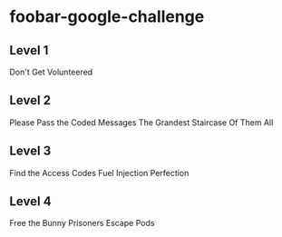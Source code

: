 # foobar-google-challenge

## Level 1
Don't Get Volunteered

## Level 2
Please Pass the Coded Messages
The Grandest Staircase Of Them All

## Level 3
Find the Access Codes
Fuel Injection Perfection

## Level 4
Free the Bunny Prisoners
Escape Pods
